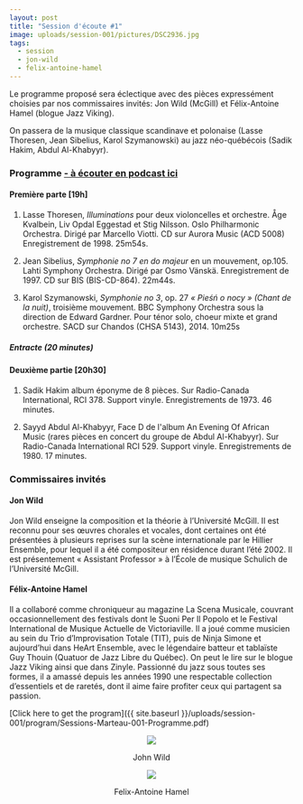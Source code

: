 ```yaml
---
layout: post
title: "Session d'écoute #1"
image: uploads/session-001/pictures/DSC2936.jpg
tags:
  - session
  - jon-wild
  - felix-antoine-hamel
---
```


Le programme proposé sera éclectique avec des pièces expressément choisies par nos commissaires invités: Jon Wild (McGill) et Félix-Antoine Hamel (blogue Jazz Viking).

On passera de la musique classique scandinave et polonaise (Lasse Thoresen, Jean Sibelius, Karol Szymanowski) au jazz néo-québécois (Sadik Hakim, Abdul Al-Khabyyr).

### Programme <a href="https://sessionsmarteau.com/musique/#podcasts">- à écouter en podcast ici</a>


#### Première parte [19h]

1. Lasse Thoresen, _Illuminations_ pour deux violoncelles et orchestre. Åge Kvalbein, Liv Opdal Eggestad et Stig Nilsson. Oslo Philharmonic Orchestra. Dirigé par Marcello Viotti. CD sur Aurora Music (ACD 5008) Enregistrement de 1998. 25m54s.

2. Jean Sibelius, _Symphonie no 7 en do majeur_ en un mouvement, op.105. Lahti Symphony Orchestra. Dirigé par Osmo Vänskä. Enregistrement de 1997. CD sur BIS (BIS-CD-864). 22m44s.

3. Karol Szymanowski, _Symphonie no 3_, op. 27 _« Pieśń o nocy » (Chant de la nuit)_, troisième mouvement. BBC Symphony Orchestra sous la direction de Edward Gardner. Pour ténor solo, choeur mixte et grand orchestre. SACD sur Chandos (CHSA 5143), 2014. 10m25s

##### Entracte (20 minutes)

#### Deuxième partie [20h30]

1. Sadik Hakim album éponyme de 8 pièces. Sur Radio-Canada International, RCI 378. Support vinyle. Enregistrements de 1973. 46 minutes.

2. Sayyd Abdul Al-Khabyyr, Face D de l'album An Evening Of African Music (rares pièces en concert du groupe de Abdul Al-Khabyyr). Sur Radio-Canada International RCI 529. Support vinyle. Enregistrements de 1980. 17 minutes.


### Commissaires invités

#### Jon Wild

Jon Wild enseigne la composition et la théorie à l’Université McGill. Il est reconnu pour ses œuvres chorales et vocales, dont certaines ont été présentées à plusieurs reprises sur la scène internationale par le Hillier Ensemble, pour lequel il a été compositeur en résidence durant l’été 2002. Il est présentement « Assistant Professor » à l’École de musique Schulich de l’Université McGill.


#### Félix-Antoine Hamel

Il a collaboré comme chroniqueur au magazine La Scena Musicale, couvrant occasionnellement des festivals dont le Suoni Per Il Popolo et le Festival International de Musique Actuelle de Victoriaville. Il a joué comme musicien au sein du Trio d’Improvisation Totale (TIT), puis de Ninja Simone et aujourd’hui dans HeArt Ensemble, avec le légendaire batteur et tablaïste Guy Thouin (Quatuor de Jazz Libre du Québec). On peut le lire sur le blogue Jazz Viking ainsi que dans Zinyle. Passionné du jazz sous toutes ses formes, il a amassé depuis les années 1990 une respectable collection d’essentiels et de raretés, dont il aime faire profiter ceux qui partagent sa passion.



[Click here to get the program]({{ site.baseurl }}/uploads/session-001/program/Sessions-Marteau-001-Programme.pdf)



<p style="text-align:center;"><img src="https://sessionsmarteau.com/uploads/session-001/pictures/DSC2899.jpg">
<p style="text-align:center">John Wild</p>


<p style="text-align:center;"><img src="https://sessionsmarteau.com/uploads/session-001/pictures/DSC2970.jpg">
<p style="text-align:center">Felix-Antoine Hamel</p>



